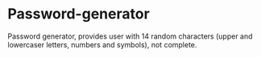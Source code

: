 # Password-generator
 Password generator, provides user with 14 random characters (upper and lowercaser letters, numbers and symbols), not complete.
